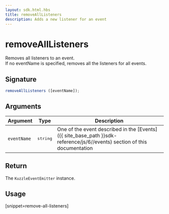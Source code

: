 ```yaml
---
layout: sdk.html.hbs
title: removeAllListeners
description: Adds a new listener for an event
---
```


# removeAllListeners

Removes all listeners to an event.  
If no eventName is specified, removes all the listeners for all events.

## Signature

```js
removeAllListeners ([eventName]);
```

## Arguments

| Argument   | Type     | Description      |
| ---------- | -------- | -------- |
| `eventName`    | <pre>string</pre> | One of the event described in the [Events]({{ site_base_path }}sdk-reference/js/6//events) section of this documentation |

## Return

The `KuzzleEventEmitter` instance.

## Usage

[snippet=remove-all-listeners]
